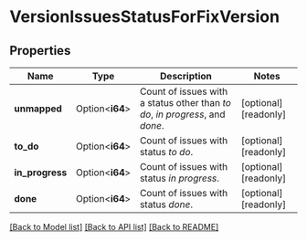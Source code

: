 # VersionIssuesStatusForFixVersion

## Properties

Name | Type | Description | Notes
------------ | ------------- | ------------- | -------------
**unmapped** | Option<**i64**> | Count of issues with a status other than *to do*, *in progress*, and *done*. | [optional][readonly]
**to_do** | Option<**i64**> | Count of issues with status *to do*. | [optional][readonly]
**in_progress** | Option<**i64**> | Count of issues with status *in progress*. | [optional][readonly]
**done** | Option<**i64**> | Count of issues with status *done*. | [optional][readonly]

[[Back to Model list]](../README.md#documentation-for-models) [[Back to API list]](../README.md#documentation-for-api-endpoints) [[Back to README]](../README.md)


